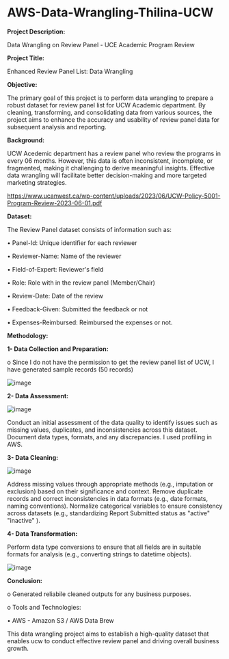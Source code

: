 # AWS-Data-Wrangling-Thilina-UCW

**Project Description:**

Data Wrangling on Review Panel - UCE Academic Program Review

**Project Title:**

Enhanced Review Panel List: Data Wrangling

**Objective:**

The primary goal of this project is to perform data wrangling to prepare a robust dataset for review panel list for UCW Academic department. By cleaning, transforming, and consolidating data from various sources, the project aims to enhance the accuracy and usability of review panel data for subsequent analysis and reporting.

**Background:**

UCW Acedemic department has a review panel who review the programs in every 06 months. However, this data is often inconsistent, incomplete, or fragmented, making it challenging to derive meaningful insights. Effective data wrangling will facilitate better decision-making and more targeted marketing strategies.

https://www.ucanwest.ca/wp-content/uploads/2023/06/UCW-Policy-5001-Program-Review-2023-06-01.pdf


**Dataset:**

The Review Panel dataset consists of information such as:

• Panel-Id: Unique identifier for each reviewer

• Reviewer-Name: Name of the reviewer

• Field-of-Expert: Reviewer's field

• Role: Role with in the review panel (Member/Chair)

• Review-Date: Date of the review

• Feedback-Given: Submitted the feedback or not

• Expenses-Reimbursed: Reimbursed the expenses or not.

**Methodology:**

**1- Data Collection and Preparation:**

o Since I do not have the permission to get the review panel list of UCW, I have generated sample records (50 records)

![image](https://github.com/user-attachments/assets/8c9b0874-68f9-46a2-a397-7cf1fea29f0f)
 

**2- Data Assessment:**

![image](https://github.com/user-attachments/assets/7c5bad68-3024-4782-9376-1ba436b83e15)

Conduct an initial assessment of the data quality to identify issues such as missing values, duplicates, and inconsistencies across this dataset. Document data types, formats, and any discrepancies. I used profiling in AWS.


**3- Data Cleaning:**

![image](https://github.com/user-attachments/assets/27396032-a57c-4632-a430-a0fa40e5dbcc)

Address missing values through appropriate methods (e.g., imputation or exclusion) based on their significance and context. Remove duplicate records and correct inconsistencies in data formats (e.g., date formats, naming conventions). Normalize categorical variables to ensure consistency across datasets (e.g., standardizing Report Submitted status as "active" "inactive" ).


**4- Data Transformation:**

Perform data type conversions to ensure that all fields are in suitable formats for analysis (e.g., converting strings to datetime objects).

![image](https://github.com/user-attachments/assets/d289a713-714c-48da-bb84-2965fc928138)

 

**Conclusion:**

o Generated reliabile cleaned outputs for any business purposes.

o Tools and Technologies:

• AWS - Amazon S3 / AWS Data Brew  

This data wrangling project aims to establish a high-quality dataset that enables ucw to conduct effective review panel and driving overall business growth.
